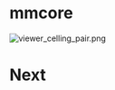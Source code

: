 # mmcore

>
>
<img alt="viewer_celling_pair.png" src="http://storage.yandexcloud.net/box.contextmachine.space/content/viewer_celling_pair.png"/>

# Next

    
